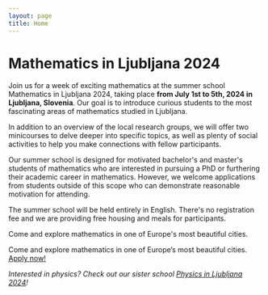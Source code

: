 ```yaml
---
layout: page
title: Home
---
```


# Mathematics in Ljubljana 2024

Join us for a week of exciting mathematics at the summer school Mathematics in Ljubljana 2024, taking place **from July 1st to 5th, 2024 in Ljubljana, Slovenia**. Our goal is to introduce curious students to the most fascinating areas of mathematics studied in Ljubljana.

In addition to an overview of the local research groups, we will offer two minicourses to delve deeper into specific topics, as well as plenty of social activities to help you make connections with fellow participants.

Our summer school is designed for motivated bachelor's and master's students of mathematics who are interested in pursuing a PhD or furthering their academic career in mathematics. However, we welcome applications from students outside of this scope who can demonstrate reasonable motivation for attending.

The summer school will be held entirely in English. There's no registration fee and we are providing free housing and meals for participants. 

Come and explore mathematics in one of Europe's most beautiful cities. 

<p>Come and explore mathematics in one of Europe’s most beautiful cities. <a href="/apply.html">Apply now!</a></p>


*Interested in physics? Check out our sister school [Physics in Ljubljana 2024](http://physicsinljubljana.fmf.uni-lj.si)!*

